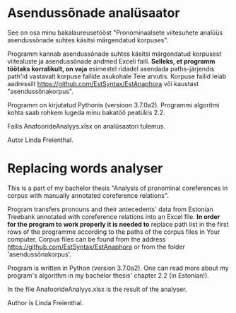 # Asendussõnade analüsaator
See on osa minu bakalaureusetööst "Pronominaalsete viitesuhete analüüs asendussõnade suhtes käsitsi märgendatud korpuses".

Programm kannab asendussõnade suhtes käsitsi märgendatud korpusest viitealuste ja asendussõnade andmed Exceli faili.
**Selleks, et programm töötaks korralikult, on vaja** esimestel ridadel asendada paths-järjendis path'id vastavalt korpuse failide
asukohale Teie arvutis. Korpuse failid leiab aadressilt https://github.com/EstSyntax/EstAnaphora või kaustast "asendussõnakorpus".

Programm on kirjutatud Pythonis (versioon 3.7.0a2).
Programmi algoritmi kohta saab rohkem lugeda minu bakatöö peatükis 2.2. 

Failis AnafoorideAnalyys.xlsx on analüsaatori tulemus.

Autor Linda Freienthal.

# Replacing words analyser
This is a part of my bachelor thesis "Analysis of pronominal coreferences in corpus with manually annotated coreference relations". 

Program transfers pronouns and their antecedents' data from Estonian Treebank annotated with coreference relations into an Excel file. 
**In order for the program to work properly it is needed to** replace path list in the first rows of the programme according to the paths of the corpus files in Your computer. Corpus files can be found from the address https://github.com/EstSyntax/EstAnaphora or from the folder 'asendussõnakorpus'. 

Program is written in Python (version 3.7.0a2).
One can read more about my program's algorithm in my bachelor thesis' chapter 2.2 (in Estonian!). 

In the file AnafoorideAnalyys.xlsx is the result of the analyser.

Author is Linda Freienthal. 
